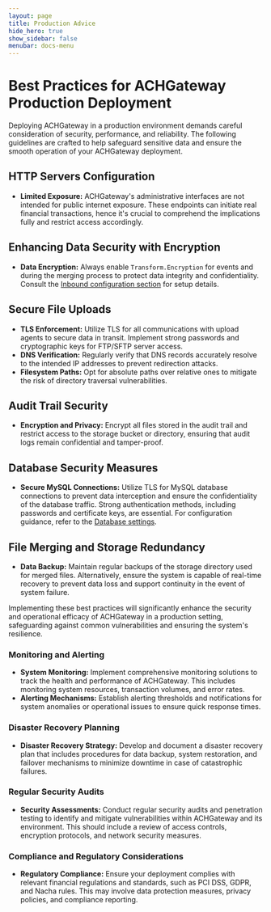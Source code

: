 ```yaml
---
layout: page
title: Production Advice
hide_hero: true
show_sidebar: false
menubar: docs-menu
---
```


# Best Practices for ACHGateway Production Deployment

Deploying ACHGateway in a production environment demands careful consideration of security, performance, and reliability. The following guidelines are crafted to help safeguard sensitive data and ensure the smooth operation of your ACHGateway deployment.

## HTTP Servers Configuration

- **Limited Exposure:** ACHGateway's administrative interfaces are not intended for public internet exposure. These endpoints can initiate real financial transactions, hence it's crucial to comprehend the implications fully and restrict access accordingly.

## Enhancing Data Security with Encryption

- **Data Encryption:** Always enable `Transform.Encryption` for events and during the merging process to protect data integrity and confidentiality. Consult the [Inbound configuration section](../../config/#inbound) for setup details.

## Secure File Uploads

- **TLS Enforcement:** Utilize TLS for all communications with upload agents to secure data in transit. Implement strong passwords and cryptographic keys for FTP/SFTP server access.
- **DNS Verification:** Regularly verify that DNS records accurately resolve to the intended IP addresses to prevent redirection attacks.
- **Filesystem Paths:** Opt for absolute paths over relative ones to mitigate the risk of directory traversal vulnerabilities.

## Audit Trail Security

- **Encryption and Privacy:** Encrypt all files stored in the audit trail and restrict access to the storage bucket or directory, ensuring that audit logs remain confidential and tamper-proof.

## Database Security Measures

- **Secure MySQL Connections:** Utilize TLS for MySQL database connections to prevent data interception and ensure the confidentiality of the database traffic. Strong authentication methods, including passwords and certificate keys, are essential. For configuration guidance, refer to the [Database settings](../../config/#database).

## File Merging and Storage Redundancy

- **Data Backup:** Maintain regular backups of the storage directory used for merged files. Alternatively, ensure the system is capable of real-time recovery to prevent data loss and support continuity in the event of system failure.

Implementing these best practices will significantly enhance the security and operational efficacy of ACHGateway in a production setting, safeguarding against common vulnerabilities and ensuring the system's resilience.

### Monitoring and Alerting

- **System Monitoring:** Implement comprehensive monitoring solutions to track the health and performance of ACHGateway. This includes monitoring system resources, transaction volumes, and error rates.
- **Alerting Mechanisms:** Establish alerting thresholds and notifications for system anomalies or operational issues to ensure quick response times.

### Disaster Recovery Planning

- **Disaster Recovery Strategy:** Develop and document a disaster recovery plan that includes procedures for data backup, system restoration, and failover mechanisms to minimize downtime in case of catastrophic failures.

### Regular Security Audits

- **Security Assessments:** Conduct regular security audits and penetration testing to identify and mitigate vulnerabilities within ACHGateway and its environment. This should include a review of access controls, encryption protocols, and network security measures.

### Compliance and Regulatory Considerations

- **Regulatory Compliance:** Ensure your deployment complies with relevant financial regulations and standards, such as PCI DSS, GDPR, and Nacha rules. This may involve data protection measures, privacy policies, and compliance reporting.

